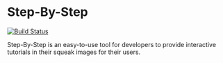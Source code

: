 Step-By-Step
=======
[![Build Status](https://travis-ci.org/HPI-SWA-Teaching/SWT17-Project-11.svg?branch=master)](https://travis-ci.org/HPI-SWA-Teaching/SWT17-Project-11)

Step-By-Step is an easy-to-use tool for developers to provide interactive tutorials in their squeak images for their users.
